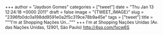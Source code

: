 
+++
author = "Jaydson Gomes"
categories = ["tweet"]
date = "Thu Jan 13 12:24:18 +0000 2011"
draft = false
image = "{TWEET_IMAGE}"
slug = "2396fb0dc0a198dd9591e0a2f5c319ce78b9a45e"
tags = ["tweet"]
title = """I'm at Shopping Nações Un..."""
+++
I'm at Shopping Nações Unidas (Av. das Nações Unidas, 12901, São Paulo) http://4sq.com/fxcw6S
